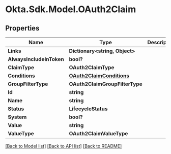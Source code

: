 # Okta.Sdk.Model.OAuth2Claim
## Properties

Name | Type | Description | Notes
------------ | ------------- | ------------- | -------------
**Links** | **Dictionary&lt;string, Object&gt;** |  | [optional] 
**AlwaysIncludeInToken** | **bool?** |  | [optional] 
**ClaimType** | **OAuth2ClaimType** |  | [optional] 
**Conditions** | [**OAuth2ClaimConditions**](OAuth2ClaimConditions.md) |  | [optional] 
**GroupFilterType** | **OAuth2ClaimGroupFilterType** |  | [optional] 
**Id** | **string** |  | [optional] 
**Name** | **string** |  | [optional] 
**Status** | **LifecycleStatus** |  | [optional] 
**System** | **bool?** |  | [optional] 
**Value** | **string** |  | [optional] 
**ValueType** | **OAuth2ClaimValueType** |  | [optional] 

[[Back to Model list]](../README.md#documentation-for-models) [[Back to API list]](../README.md#documentation-for-api-endpoints) [[Back to README]](../README.md)

